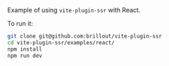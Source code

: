 Example of using `vite-plugin-ssr` with React.

To run it:

```bash
git clone git@github.com:brillout/vite-plugin-ssr
cd vite-plugin-ssr/examples/react/
npm install
npm run dev
```
